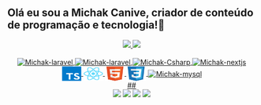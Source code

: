 ## Olá eu sou a Michak Canive, criador de conteúdo de programação e tecnologia!👋

<div align="center">
  <a href="https://github.com/michackcanive">
  <img height="180em" src="https://github-readme-stats.vercel.app/api?username=michackcanive&show_icons=true&theme=dark&include_all_commits=true&count_private=true"/>
  <img height="180em" src="https://github-readme-stats.vercel.app/api/top-langs/?username=michackcanive&layout=compact&langs_count=7&theme=dark"/>
    <div style="display: inline_block"><br>
       <img align="center" alt="Michak-laravel" height="30" width="40" src="https://cdn.jsdelivr.net/gh/devicons/devicon/icons/php/php-original.svg">
  <img align="center" alt="Michak-laravel" height="30" width="40" src="https://cdn.jsdelivr.net/gh/devicons/devicon/icons/laravel/laravel-plain.svg">
  <img align="center" alt="Michak-Csharp" height="30" width="40" src="https://cdn.jsdelivr.net/gh/devicons/devicon/icons/codeigniter/codeigniter-plain.svg">
  <img align="center" alt="Michak-nextjs" height="30" width="40" src="https://cdn.jsdelivr.net/gh/devicons/devicon/icons/nextjs/nextjs-original-wordmark.svg">
  <img align="center" alt="Michak-Ts" height="30" width="40" src="https://raw.githubusercontent.com/devicons/devicon/master/icons/typescript/typescript-plain.svg">
      
  <img align="center" alt="Michak-React" height="30" width="40" src="https://raw.githubusercontent.com/devicons/devicon/master/icons/react/react-original.svg">
  <img align="center" alt="Michak-HTML" height="30" width="40" src="https://raw.githubusercontent.com/devicons/devicon/master/icons/html5/html5-original.svg">
  <img align="center" alt="Michak-CSS" height="30" width="40" src="https://raw.githubusercontent.com/devicons/devicon/master/icons/css3/css3-original.svg">
      <img align="center" alt="Michak-mysql" height="30" width="40" src="https://cdn.jsdelivr.net/gh/devicons/devicon/icons/mysql/mysql-original-wordmark.svg">
 
  
</div>
    ##
 
<div> 
  <a href="https://marketing-digitall.medium.com/" target="_blank"><img src="https://img.shields.io/badge/Medium-12100E?style=for-the-badge&logo=medium&logoColor=white" target="_blank"></a>
 	<a href="https://www.twitch.tv/" target="_blank"><img src="https://img.shields.io/badge/Twitch-9146FF?style=for-the-badge&logo=twitch&logoColor=white" target="_blank"></a>
  <a href = "mailto:michakcanive@gmail.com"><img src="https://img.shields.io/badge/-Gmail-%23333?style=for-the-badge&logo=gmail&logoColor=white" target="_blank"></a>
  <a href="https://www.linkedin.com/in/michak-canive-dev/" target="_blank"><img src="https://img.shields.io/badge/-LinkedIn-%230077B5?style=for-the-badge&logo=linkedin&logoColor=white" target="_blank"></a> 

 
</div>
</div>
  
  

